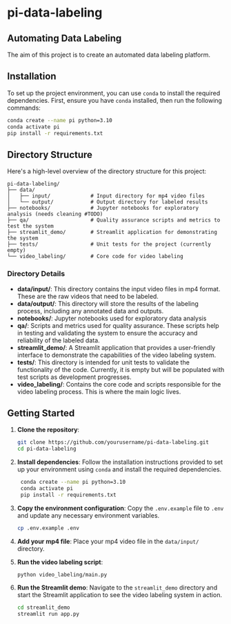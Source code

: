 # pi-data-labeling

## Automating Data Labeling

The aim of this project is to create an automated data labeling platform.

## Installation

To set up the project environment, you can use `conda` to install the required dependencies. First, ensure you have `conda` installed, then run the following commands:

```sh
conda create --name pi python=3.10
conda activate pi
pip install -r requirements.txt
```

## Directory Structure

Here's a high-level overview of the directory structure for this project:

```
pi-data-labeling/
├── data/
│   ├── input/             # Input directory for mp4 video files
│   └── output/            # Output directory for labeled results
├── notebooks/             # Jupyter notebooks for exploratory analysis (needs cleaning #TODO)
├── qa/                    # Quality assurance scripts and metrics to test the system
├── streamlit_demo/        # Streamlit application for demonstrating the system
├── tests/                 # Unit tests for the project (currently empty)
└── video_labeling/        # Core code for video labeling
```

### Directory Details

- **data/input/**: This directory contains the input video files in mp4 format. These are the raw videos that need to be labeled.
- **data/output/**: This directory will store the results of the labeling process, including any annotated data and outputs.
- **notebooks/**: Jupyter notebooks used for exploratory data analysis
- **qa/**: Scripts and metrics used for quality assurance. These scripts help in testing and validating the system to ensure the accuracy and reliability of the labeled data.
- **streamlit_demo/**: A Streamlit application that provides a user-friendly interface to demonstrate the capabilities of the video labeling system.
- **tests/**: This directory is intended for unit tests to validate the functionality of the code. Currently, it is empty but will be populated with test scripts as development progresses.
- **video_labeling/**: Contains the core code and scripts responsible for the video labeling process. This is where the main logic lives.

## Getting Started

1. **Clone the repository**:
   ```sh
   git clone https://github.com/yourusername/pi-data-labeling.git
   cd pi-data-labeling
   ```

2. **Install dependencies**:
   Follow the installation instructions provided to set up your environment using `conda` and install the required dependencies.
   ```sh
    conda create --name pi python=3.10
    conda activate pi
    pip install -r requirements.txt
    ```

3. **Copy the environment configuration**:
   Copy the `.env.example` file to `.env` and update any necessary environment variables.
   ```sh
   cp .env.example .env
   ```

4. **Add your mp4 file**:
   Place your mp4 video file in the `data/input/` directory.

5. **Run the video labeling script**:
   ```sh
   python video_labeling/main.py
   ```

6. **Run the Streamlit demo**:
   Navigate to the `streamlit_demo` directory and start the Streamlit application to see the video labeling system in action.
   ```sh
   cd streamlit_demo
   streamlit run app.py
   ```

